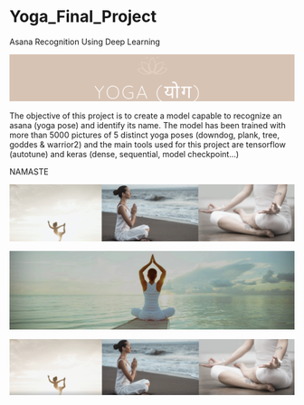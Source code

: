 # Yoga_Final_Project
Asana Recognition Using Deep Learning

![](yogapicture.png)

The objective of this project is to create a model capable to recognize an asana (yoga pose) and identify its name. The model has been trained with more than 5000 pictures of 5 distinct yoga poses (downdog, plank, tree, goddes & warrior2) and the main tools used for this project are tensorflow (autotune) and keras (dense, sequential, model checkpoint...)

NAMASTE

![](asanas.png)


![](yoga2.png)

![](asanas2.png)


